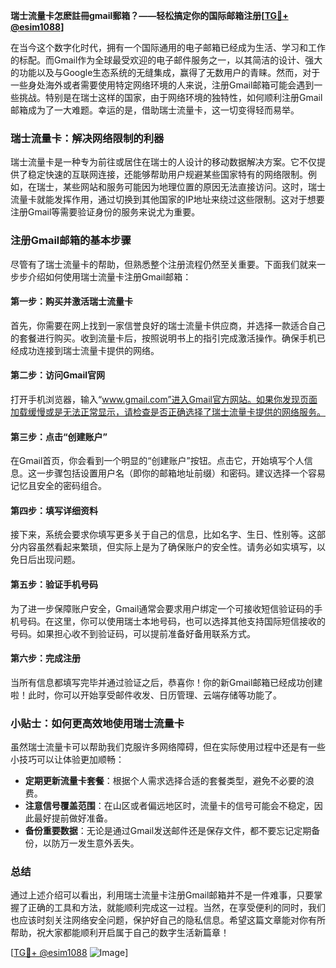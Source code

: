 **瑞士流量卡怎麽註冊gmail郵箱？——轻松搞定你的国际邮箱注册[[TG💪+ @esim1088](https://t.me/s/esim1088)]**

在当今这个数字化时代，拥有一个国际通用的电子邮箱已经成为生活、学习和工作的标配。而Gmail作为全球最受欢迎的电子邮件服务之一，以其简洁的设计、强大的功能以及与Google生态系统的无缝集成，赢得了无数用户的青睐。然而，对于一些身处海外或者需要使用特定网络环境的人来说，注册Gmail邮箱可能会遇到一些挑战。特别是在瑞士这样的国家，由于网络环境的独特性，如何顺利注册Gmail邮箱成为了一大难题。幸运的是，借助瑞士流量卡，这一切变得轻而易举。

### 瑞士流量卡：解决网络限制的利器

瑞士流量卡是一种专为前往或居住在瑞士的人设计的移动数据解决方案。它不仅提供了稳定快速的互联网连接，还能够帮助用户规避某些国家特有的网络限制。例如，在瑞士，某些网站和服务可能因为地理位置的原因无法直接访问。这时，瑞士流量卡就能发挥作用，通过切换到其他国家的IP地址来绕过这些限制。这对于想要注册Gmail等需要验证身份的服务来说尤为重要。

### 注册Gmail邮箱的基本步骤

尽管有了瑞士流量卡的帮助，但熟悉整个注册流程仍然至关重要。下面我们就来一步步介绍如何使用瑞士流量卡注册Gmail邮箱：

#### 第一步：购买并激活瑞士流量卡
首先，你需要在网上找到一家信誉良好的瑞士流量卡供应商，并选择一款适合自己的套餐进行购买。收到流量卡后，按照说明书上的指引完成激活操作。确保手机已经成功连接到瑞士流量卡提供的网络。

#### 第二步：访问Gmail官网
打开手机浏览器，输入“www.gmail.com”进入Gmail官方网站。如果你发现页面加载缓慢或是无法正常显示，请检查是否正确选择了瑞士流量卡提供的网络服务。

#### 第三步：点击“创建账户”
在Gmail首页，你会看到一个明显的“创建账户”按钮。点击它，开始填写个人信息。这一步骤包括设置用户名（即你的邮箱地址前缀）和密码。建议选择一个容易记忆且安全的密码组合。

#### 第四步：填写详细资料
接下来，系统会要求你填写更多关于自己的信息，比如名字、生日、性别等。这部分内容虽然看起来繁琐，但实际上是为了确保账户的安全性。请务必如实填写，以免日后出现问题。

#### 第五步：验证手机号码
为了进一步保障账户安全，Gmail通常会要求用户绑定一个可接收短信验证码的手机号码。在这里，你可以使用瑞士本地号码，也可以选择其他支持国际短信接收的号码。如果担心收不到验证码，可以提前准备好备用联系方式。

#### 第六步：完成注册
当所有信息都填写完毕并通过验证之后，恭喜你！你的新Gmail邮箱已经成功创建啦！此时，你可以开始享受邮件收发、日历管理、云端存储等功能了。

### 小贴士：如何更高效地使用瑞士流量卡

虽然瑞士流量卡可以帮助我们克服许多网络障碍，但在实际使用过程中还是有一些小技巧可以让体验更加顺畅：

- **定期更新流量卡套餐**：根据个人需求选择合适的套餐类型，避免不必要的浪费。
- **注意信号覆盖范围**：在山区或者偏远地区时，流量卡的信号可能会不稳定，因此最好提前做好准备。
- **备份重要数据**：无论是通过Gmail发送邮件还是保存文件，都不要忘记定期备份，以防万一发生意外丢失。

### 总结

通过上述介绍可以看出，利用瑞士流量卡注册Gmail邮箱并不是一件难事，只要掌握了正确的工具和方法，就能顺利完成这一过程。当然，在享受便利的同时，我们也应该时刻关注网络安全问题，保护好自己的隐私信息。希望这篇文章能对你有所帮助，祝大家都能顺利开启属于自己的数字生活新篇章！

[[TG💪+ @esim1088](https://t.me/s/esim1088) ![Image](https://i.postimg.cc/4NQfJmqS/Snipaste-2025-05-13-00-14-12.png)]